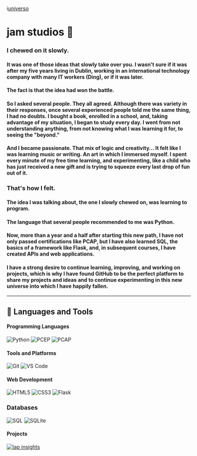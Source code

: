 i[universo](https://giphy.com/gifs/stars-U3qYN8S0j3bpK)

# jam studios 🧶

### I chewed on it slowly. 
#### It was one of those ideas that slowly take over you. I wasn't sure if it was after my five years living in Dublin, working in an international technology company with many IT workers (Ding), or if it was later.

#### The fact is that the idea had won the battle.

#### So I asked several people. They all agreed. Although there was variety in their responses, once several experienced people told me the same thing, I had no doubts. I bought a book, enrolled in a school, and, taking advantage of my situation, I began to study every day. I went from not understanding anything, from not knowing what I was learning it for, to seeing the "beyond."

#### And I became passionate. That mix of logic and creativity... It felt like I was learning music or writing. An art in which I immersed myself. I spent every minute of my free time learning, and experimenting, like a child who has just received a new gift and is trying to squeeze every last drop of fun out of it.

### That's how I felt.

#### The idea I was talking about, the one I slowly chewed on, was learning to program.
#### The language that several people recommended to me was Python.

#### Now, more than a year and a half after starting this new path, I have not only passed certifications like PCAP, but I have also learned SQL, the basics of a framework like Flask, and, in subsequent courses, I have created APIs and web applications.

#### I have a strong desire to continue learning, improving, and working on projects, which is why I have found GitHub to be the perfect platform to share my projects and ideas and to continue experimenting in this new universe into which I have happily fallen.



---

## 💾 Languages and Tools

#### Programming Languages

![Python](https://img.shields.io/badge/Python-3776AB?style=flat-square&logo=python&logoColor=white)
![PCEP](https://img.shields.io/badge/PCEP-Certified-3776AB?style=flat-square&logo=python&logoColor=white)
![PCAP](https://img.shields.io/badge/PCAP-Certified-3776AB?style=flat-square&logo=python&logoColor=white)

#### Tools and Platforms

![Git](https://img.shields.io/badge/Git-F05032?style=flat-square&logo=git&logoColor=white)
![VS Code](https://img.shields.io/badge/VS%20Code-0078d7?style=flat-square&logo=visual%20studio%20code&logoColor=white)

#### Web Development

![HTML5](https://img.shields.io/badge/HTML5-E34F26?style=flat-square&logo=html5&logoColor=white)
![CSS3](https://img.shields.io/badge/CSS3-1572B6?style=flat-square&logo=css3&logoColor=white)
![Flask](https://img.shields.io/badge/Flask-000000?style=flat-square&logo=flask&logoColor=white)

### Databases

![SQL](https://img.shields.io/badge/SQL-4479A1?style=flat-square&logo=sql&logoColor=white)
![SQLite](https://img.shields.io/badge/SQLite-003B57?style=flat-square&logo=sqlite&logoColor=white)

#### Projects

[![lap insights](https://img.shields.io/badge/lap-insights-pink)](https://lapinsights.com/)
